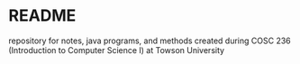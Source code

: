 # README
repository for notes, java programs, and methods created during COSC 236 (Introduction to Computer Science I) at Towson University 
